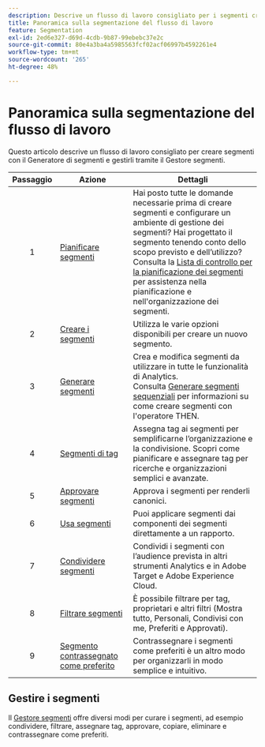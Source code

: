 ```yaml
---
description: Descrive un flusso di lavoro consigliato per i segmenti creati con il Generatore di segmenti e gestiti tramite il Gestore segmenti.
title: Panoramica sulla segmentazione del flusso di lavoro
feature: Segmentation
exl-id: 2ed6e327-d69d-4cdb-9b87-99ebebc37e2c
source-git-commit: 80e4a3ba4a5985563fcf02acf06997b4592261e4
workflow-type: tm+mt
source-wordcount: '265'
ht-degree: 48%

---
```


# Panoramica sulla segmentazione del flusso di lavoro

Questo articolo descrive un flusso di lavoro consigliato per creare segmenti con il Generatore di segmenti e gestirli tramite il Gestore segmenti.


| Passaggio | Azione | Dettagli |
|:--:|---|---|
| 1 | [Pianificare segmenti](/help/components/segmentation/segmentation-workflow/seg-plan.md) | Hai posto tutte le domande necessarie prima di creare segmenti e configurare un ambiente di gestione dei segmenti? Hai progettato il segmento tenendo conto dello scopo previsto e dell’utilizzo? <br/>Consulta la [Lista di controllo per la pianificazione dei segmenti](seg-plan.md) per assistenza nella pianificazione e nell&#39;organizzazione dei segmenti. |
| 2 | [Creare i segmenti](seg-create.md) | Utilizza le varie opzioni disponibili per creare un nuovo segmento. |
| 3 | [Generare segmenti](/help/components/segmentation/segmentation-workflow/seg-build.md) | Crea e modifica segmenti da utilizzare in tutte le funzionalità di Analytics. <br/>Consulta [Generare segmenti sequenziali](/help/components/segmentation/segmentation-workflow/seg-sequential-build.md) per informazioni su come creare segmenti con l&#39;operatore THEN. |
| 4 | [Segmenti di tag](/help/components/segmentation/segmentation-workflow/seg-tag.md) | Assegna tag ai segmenti per semplificarne l’organizzazione e la condivisione. Scopri come pianificare e assegnare tag per ricerche e organizzazioni semplici e avanzate. |
| 5 | [Approvare segmenti](/help/components/segmentation/segmentation-workflow/seg-approve.md) | Approva i segmenti per renderli canonici. |
| 6 | [Usa segmenti](/help/components/segmentation/segmentation-workflow/t-seg-apply.md) | Puoi applicare segmenti dai componenti dei segmenti direttamente a un rapporto. |
| 7 | [Condividere segmenti](/help/components/segmentation/segmentation-workflow/t-seg-share.md) | Condividi i segmenti con l’audience prevista in altri strumenti Analytics e in Adobe Target e Adobe Experience Cloud. |
| 8 | [Filtrare segmenti](/help/components/segmentation/segmentation-workflow/t-seg-filter.md) | È possibile filtrare per tag, proprietari e altri filtri (Mostra tutto, Personali, Condivisi con me, Preferiti e Approvati). |
| 9 | [Segmento contrassegnato come preferito](/help/components/segmentation/segmentation-workflow/t-seg-favorite.md) | Contrassegnare i segmenti come preferiti è un altro modo per organizzarli in modo semplice e intuitivo. |

## Gestire i segmenti

Il [Gestore segmenti](/help/components/segmentation/segmentation-workflow/seg-manage.md) offre diversi modi per curare i segmenti, ad esempio condividere, filtrare, assegnare tag, approvare, copiare, eliminare e contrassegnare come preferiti.
